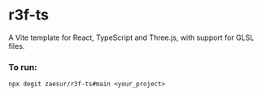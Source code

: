 # r3f-ts
A Vite template for React, TypeScript and Three.js, with support for GLSL files.

### To run:
`npx degit zaesur/r3f-ts#main <your_project>`

